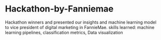 # Hackathon-by-Fanniemae
Hackathon winners and presented our insights and machine learning model to vice president of digital marketing in FannieMae. skills learned: machine learning pipelines, classification metrics, Data visualization
